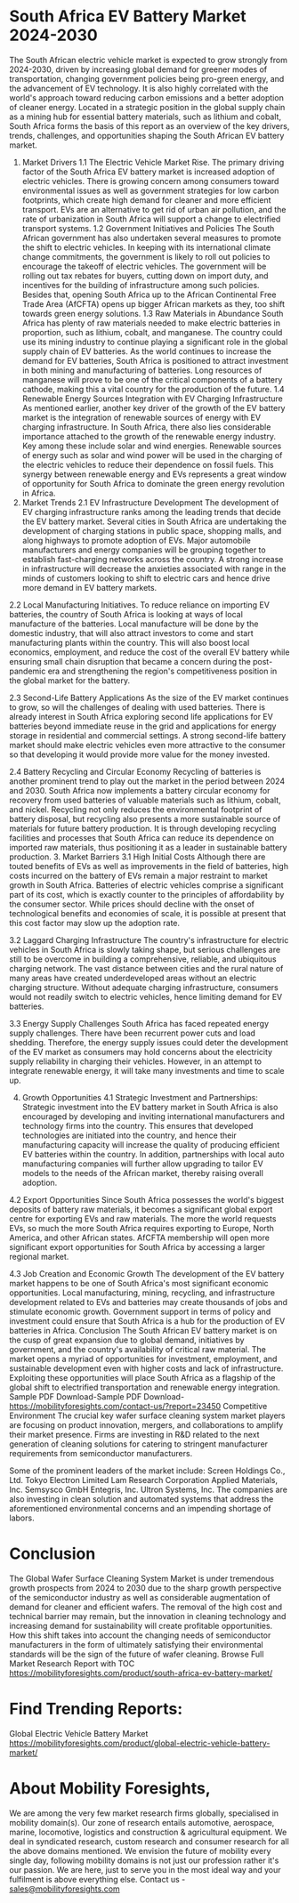 # South Africa EV Battery Market 2024-2030
The South African electric vehicle market is expected to grow strongly from 2024-2030, driven by increasing global demand for greener modes of transportation, changing government policies being pro-green energy, and the advancement of EV technology. It is also highly correlated with the world's approach toward reducing carbon emissions and a better adoption of cleaner energy. Located in a strategic position in the global supply chain as a mining hub for essential battery materials, such as lithium and cobalt, South Africa forms the basis of this report as an overview of the key drivers, trends, challenges, and opportunities shaping the South African EV battery market.
1. Market Drivers
1.1 The Electric Vehicle Market Rise. The primary driving factor of the South Africa EV battery market is increased adoption of electric vehicles. There is growing concern among consumers toward environmental issues as well as government strategies for low carbon footprints, which create high demand for cleaner and more efficient transport. EVs are an alternative to get rid of urban air pollution, and the rate of urbanization in South Africa will support a change to electrified transport systems.
1.2 Government Initiatives and Policies The South African government has also undertaken several measures to promote the shift to electric vehicles. In keeping with its international climate change commitments, the government is likely to roll out policies to encourage the takeoff of electric vehicles. The government will be rolling out tax rebates for buyers, cutting down on import duty, and incentives for the building of infrastructure among such policies. Besides that, opening South Africa up to the African Continental Free Trade Area (AfCFTA) opens up bigger African markets as they, too shift towards green energy solutions.
1.3 Raw Materials in Abundance South Africa has plenty of raw materials needed to make electric batteries in proportion, such as lithium, cobalt, and manganese. The country could use its mining industry to continue playing a significant role in the global supply chain of EV batteries. As the world continues to increase the demand for EV batteries, South Africa is positioned to attract investment in both mining and manufacturing of batteries. Long resources of manganese will prove to be one of the critical components of a battery cathode, making this a vital country for the production of the future.
1.4 Renewable Energy Sources Integration with EV Charging Infrastructure As mentioned earlier, another key driver of the growth of the EV battery market is the integration of renewable sources of energy with EV charging infrastructure. In South Africa, there also lies considerable importance attached to the growth of the renewable energy industry. Key among these include solar and wind energies. Renewable sources of energy such as solar and wind power will be used in the charging of the electric vehicles to reduce their dependence on fossil fuels. This synergy between renewable energy and EVs represents a great window of opportunity for South Africa to dominate the green energy revolution in Africa.
2. Market Trends
2.1 EV Infrastructure Development The development of EV charging infrastructure ranks among the leading trends that decide the EV battery market. Several cities in South Africa are undertaking the development of charging stations in public space, shopping malls, and along highways to promote adoption of EVs. Major automobile manufacturers and energy companies will be grouping together to establish fast-charging networks across the country. A strong increase in infrastructure will decrease the anxieties associated with range in the minds of customers looking to shift to electric cars and hence drive more demand in EV battery markets.


2.2 Local Manufacturing Initiatives. To reduce reliance on importing EV batteries, the country of South Africa is looking at ways of local manufacture of the batteries. Local manufacture will be done by the domestic industry, that will also attract investors to come and start manufacturing plants within the country. This will also boost local economics, employment, and reduce the cost of the overall EV battery while ensuring small chain disruption that became a concern during the post-pandemic era and strengthening the region's competitiveness position in the global market for the battery.


2.3 Second-Life Battery Applications As the size of the EV market continues to grow, so will the challenges of dealing with used batteries. There is already interest in South Africa exploring second life applications for EV batteries beyond immediate reuse in the grid and applications for energy storage in residential and commercial settings. A strong second-life battery market should make electric vehicles even more attractive to the consumer so that developing it would provide more value for the money invested.


2.4 Battery Recycling and Circular Economy Recycling of batteries is another prominent trend to play out the market in the period between 2024 and 2030. South Africa now implements a battery circular economy for recovery from used batteries of valuable materials such as lithium, cobalt, and nickel. Recycling not only reduces the environmental footprint of battery disposal, but recycling also presents a more sustainable source of materials for future battery production. It is through developing recycling facilities and processes that South Africa can reduce its dependence on imported raw materials, thus positioning it as a leader in sustainable battery production.
3. Market Barriers
3.1 High Initial Costs Although there are touted benefits of EVs as well as improvements in the field of batteries, high costs incurred on the battery of EVs remain a major restraint to market growth in South Africa. Batteries of electric vehicles comprise a significant part of its cost, which is exactly counter to the principles of affordability by the consumer sector. While prices should decline with the onset of technological benefits and economies of scale, it is possible at present that this cost factor may slow up the adoption rate.


3.2 Laggard Charging Infrastructure The country's infrastructure for electric vehicles in South Africa is slowly taking shape, but serious challenges are still to be overcome in building a comprehensive, reliable, and ubiquitous charging network. The vast distance between cities and the rural nature of many areas have created underdeveloped areas without an electric charging structure. Without adequate charging infrastructure, consumers would not readily switch to electric vehicles, hence limiting demand for EV batteries.


3.3 Energy Supply Challenges South Africa has faced repeated energy supply challenges. There have been recurrent power cuts and load shedding. Therefore, the energy supply issues could deter the development of the EV market as consumers may hold concerns about the electricity supply reliability in charging their vehicles. However, in an attempt to integrate renewable energy, it will take many investments and time to scale up.


4. Growth Opportunities
4.1 Strategic Investment and Partnerships: Strategic investment into the EV battery market in South Africa is also encouraged by developing and inviting international manufacturers and technology firms into the country. This ensures that developed technologies are initiated into the country, and hence their manufacturing capacity will increase the quality of producing efficient EV batteries within the country. In addition, partnerships with local auto manufacturing companies will further allow upgrading to tailor EV models to the needs of the African market, thereby raising overall adoption.


4.2 Export Opportunities Since South Africa possesses the world's biggest deposits of battery raw materials, it becomes a significant global export centre for exporting EVs and raw materials. The more the world requests EVs, so much the more South Africa requires exporting to Europe, North America, and other African states. AfCFTA membership will open more significant export opportunities for South Africa by accessing a larger regional market.


4.3 Job Creation and Economic Growth The development of the EV battery market happens to be one of South Africa's most significant economic opportunities. Local manufacturing, mining, recycling, and infrastructure development related to EVs and batteries may create thousands of jobs and stimulate economic growth. Government support in terms of policy and investment could ensure that South Africa is a hub for the production of EV batteries in Africa.
Conclusion
The South African EV battery market is on the cusp of great expansion due to global demand, initiatives by government, and the country's availability of critical raw material. The market opens a myriad of opportunities for investment, employment, and sustainable development even with higher costs and lack of infrastructure. Exploiting these opportunities will place South Africa as a flagship of the global shift to electrified transportation and renewable energy integration.
Sample PDF Download-Sample PDF Download- https://mobilityforesights.com/contact-us/?report=23450
Competitive Environment
The crucial key wafer surface cleaning system market players are focusing on product innovation, mergers, and collaborations to amplify their market presence. Firms are investing in R&D related to the next generation of cleaning solutions for catering to stringent manufacturer requirements from semiconductor manufacturers.


Some of the prominent leaders of the market include:
Screen Holdings Co., Ltd.
Tokyo Electron Limited
Lam Research Corporation
Applied Materials, Inc.
Semsysco GmbH
Entegris, Inc.
Ultron Systems, Inc.
The companies are also investing in clean solution and automated systems that address the aforementioned environmental concerns and an impending shortage of labors.
# Conclusion
The Global Wafer Surface Cleaning System Market is under tremendous growth prospects from 2024 to 2030 due to the sharp growth perspective of the semiconductor industry as well as considerable augmentation of demand for cleaner and efficient wafers. The removal of the high cost and technical barrier may remain, but the innovation in cleaning technology and increasing demand for sustainability will create profitable opportunities. How this shift takes into account the changing needs of semiconductor manufacturers in the form of ultimately satisfying their environmental standards will be the sign of the future of wafer cleaning.
Browse Full Market Research Report with TOC https://mobilityforesights.com/product/south-africa-ev-battery-market/

# Find Trending Reports:

Global Electric Vehicle Battery Market https://mobilityforesights.com/product/global-electric-vehicle-battery-market/



# About Mobility Foresights,
We are among the very few market research firms globally, specialised in mobility domain(s). Our zone of research entails automotive, aerospace, marine, locomotive, logistics and construction & agricultural equipment. We deal in syndicated research, custom research and consumer research for all the above domains mentioned.
We envision the future of mobility every single day, following mobility domains is not just our profession rather it's our passion. We are here, just to serve you in the most ideal way and your fulfilment is above everything else. Contact us -  sales@mobilityforesights.com 




